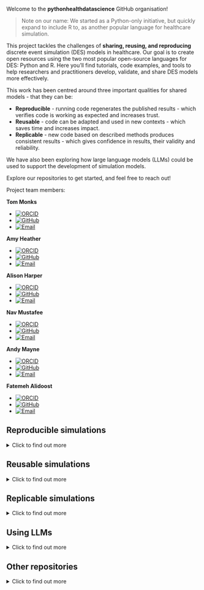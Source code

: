Welcome to the **pythonhealthdatascience** GitHub organisation!

> Note on our name: We started as a Python-only initiative, but quickly expand to include R to, as another popular language for healthcare simulation.

This project tackles the challenges of **sharing, reusing, and reproducing** discrete event simulation (DES) models in healthcare. Our goal is to create open resources using the two most popular open-source languages for DES: Python and R. Here you’ll find tutorials, code examples, and tools to help researchers and practitioners develop, validate, and share DES models more effectively.

This work has been centred around three important qualities for shared models - that they can be:

* **Reproducible** - running code regenerates the published results - which verifies code is working as expected and increases trust.
* **Reusable** - code can be adapted and used in new contexts - which saves time and increases impact.
* **Replicable** - new code based on described methods produces consistent results - which gives confidence in results, their validity and reliability.

We have also been exploring how large language models (LLMs) could be used to support the development of simulation models.

Explore our repositories to get started, and feel free to reach out!

Project team members:

**Tom Monks**

* [![ORCID](https://img.shields.io/badge/ORCID-0000--0003--2631--4481-A6CE39?style=for-the-badge&logo=orcid&logoColor=white)](https://orcid.org/0000-0003-2631-4481)
* [![GitHub](https://img.shields.io/badge/GitHub-TomMonks-181717?style=for-the-badge&logo=github&logoColor=white)](https://github.com/TomMonks)
* [![Email](https://img.shields.io/badge/Email-t.m.w.monks%40exeter.ac.uk-de7e72?style=for-the-badge&logo=gmail&logoColor=white)](mailto:t.m.w.monks@exeter.ac.uk)

**Amy Heather**

* [![ORCID](https://img.shields.io/badge/ORCID-0000--0002--6596--3479-A6CE39?style=for-the-badge&logo=orcid&logoColor=white)](https://orcid.org/0000-0002-6596-3479)
* [![GitHub](https://img.shields.io/badge/GitHub-amyheather-181717?style=for-the-badge&logo=github&logoColor=white)](https://github.com/amyheather)
* [![Email](https://img.shields.io/badge/Email-a.heather2%40exeter.ac.uk-de7e72?style=for-the-badge&logo=gmail&logoColor=white)](mailto:a.heather2@exeter.ac.uk)

**Alison Harper**

* [![ORCID](https://img.shields.io/badge/ORCID-0000--0001--5274--5037-A6CE39?style=for-the-badge&logo=orcid&logoColor=white)](https://orcid.org/0000-0001-5274-5037)
* [![GitHub](https://img.shields.io/badge/GitHub-AliHarp-181717?style=for-the-badge&logo=github&logoColor=white)](https://github.com/AliHarp)
* [![Email](https://img.shields.io/badge/Email-a.l.harper%40exeter.ac.uk-de7e72?style=for-the-badge&logo=gmail&logoColor=white)](mailto:a.l.harper@exeter.ac.uk)

**Nav Mustafee**

* [![ORCID](https://img.shields.io/badge/ORCID-0000--0002--2204--8924-A6CE39?style=for-the-badge&logo=orcid&logoColor=white)](https://orcid.org/0000-0002-2204-8924)
* [![GitHub](https://img.shields.io/badge/GitHub-NavonilNM-181717?style=for-the-badge&logo=github&logoColor=white)](https://github.com/NavonilNM)
* [![Email](https://img.shields.io/badge/Email-n.mustafee%40exeter.ac.uk-de7e72?style=for-the-badge&logo=gmail&logoColor=white)](mailto:n.mustafee@exeter.ac.uk)

**Andy Mayne**

* [![ORCID](https://img.shields.io/badge/ORCID-0000--0003--1263--2286-A6CE39?style=for-the-badge&logo=orcid&logoColor=white)](https://orcid.org/0000-0003-1263-2286)
* [![GitHub](https://img.shields.io/badge/GitHub-andy--mayne-181717?style=for-the-badge&logo=github&logoColor=white)](https://github.com/andy-mayne)
* [![Email](https://img.shields.io/badge/Email-andrew.mayne%40somersetft.nhs.uk-de7e72?style=for-the-badge&logo=gmail&logoColor=white)](mailto:andrew.mayne@somersetft.nhs.uk)

**Fatemeh Alidoost**

* [![ORCID](https://img.shields.io/badge/ORCID-0009--0000--0252--560X-A6CE39?style=for-the-badge&logo=orcid&logoColor=white)](https://orcid.org/0009-0000-0252-560X)
* [![GitHub](https://img.shields.io/badge/GitHub-Falidoost-181717?style=for-the-badge&logo=github&logoColor=white)](https://github.com/Falidoost)
* [![Email](https://img.shields.io/badge/Email-fa418%40exeter.ac.uk-de7e72?style=for-the-badge&logo=gmail&logoColor=white)](mailto:fa418@exeter.ac.uk)

## Reproducible simulations

<details><summary>Click to find out more</summary>

### Assessing the reproducibility of published DES models

We attempted to reproduce the outputs from eight Python and R DES models, as described in:

> Heather, A., Monks, T., Harper, A., Mustafee, N., & Mayne, A. (2025). On the reproducibility of discrete-event simulation studies in health research: an empirical study using open models. arxiv. <https://doi.org/10.48550/arXiv.2501.13137>.

| Repositories | Description |
| --- | --- |
| [stars-reproduction-protocol](https://github.com/pythonhealthdatascience/stars_reproduction_protocol) | Latex files for reproduction protocol |
| [stars-reproduce-allen-2020](https://github.com/pythonhealthdatascience/stars-reproduce-allen-2020) | Test run of reproducibility protocol on Allen et al. 2020 |
| [stars-reproduction-template](https://github.com/pythonhealthdatascience/stars_reproduction_template) | Template for assessment of computational reproducibility |
| [stars-reproduce-shoaib-2022](https://github.com/pythonhealthdatascience/stars-reproduce-shoaib-2022) | Reproduction study 1: Shoaib and Ramamohan 2022 (Python) |
| [stars-reproduce-huang-2019](https://github.com/pythonhealthdatascience/stars-reproduce-huang-2019) | Reproduction study 2: Huang et al. 2019 (R) |
| [stars-reproduce-lim-2020](https://github.com/pythonhealthdatascience/stars-reproduce-lim-2020) | Reproduction study 3: Lim et al. 2020 (Python) |
| [stars-reproduce-kim-2021](https://github.com/pythonhealthdatascience/stars-reproduce-kim-2021) | Reproduction study 4: Kim et al. 2021 (R) |
| [stars-reproduce-anagnostou-2022](https://github.com/pythonhealthdatascience/stars-reproduce-anagnostou-2022) | Reproduction study 5: Anagnostou et al. 2022 (Python) |
| [stars-reproduce-johnson-2021](https://github.com/pythonhealthdatascience/stars-reproduce-johnson-2021) | Reproduction study 6: Johnson et al. 2021 (R) |
| [stars-reproduce-hernandez-2015](https://github.com/pythonhealthdatascience/stars-reproduce-hernandez-2015) | Reproduction study 7: Hernandez et al. 2015 (Python model + R figures) |
| [stars-reproduce-wood-2021](https://github.com/pythonhealthdatascience/stars-reproduce-wood-2021) | Reproduction study 8: Wood et al. 2021 (R) |
| [stars_wp1_summary](https://github.com/pythonhealthdatascience/stars_wp1_summary) | Summary of the eight computational reproducibility assessments conducted as part of STARS Work Package 1. These assessed discrete-event simulation papers with models in Python and R. |

### Online book guiding how to create reproducible Python and R DES models

We are developing a book which demonstrates how to create DES models in Python (SimPy) and R (simmer) which are reproducible - following the recommendations from our assessment above - and also, form a reproducible analytical pipeline. This is illustrated using a simple template model and an applied stroke model.

| Repositories | Description |
| --- | --- |
| [des_rap_book](https://github.com/pythonhealthdatascience/des_rap_book) | Online book providing detailed step-by-step guidance on developing reproducible DES models in Python and R |
| [rap_template_python_des](https://github.com/pythonhealthdatascience/rap_template_python_des) | Template reproducible analytical pipeline (RAP) for simple python discrete-event simulation (DES) model. |
| [rap_template_r_des](https://github.com/pythonhealthdatascience/rap_template_r_des) | Template reproducible analytical pipeline (RAP) for simple R discrete-event simulation (DES) model. |
| [stroke_rap_python](https://github.com/pythonhealthdatascience/stroke_rap_python) | Applying the Python DES RAP Template to the Stroke Capacity Planning Model from Monks et al. 2016. |
| [stroke_rap_r](https://github.com/pythonhealthdatascience/stroke_rap_r) | Applying the R DES RAP Template to the Stroke Capacity Planning Model from Monks et al. 2016. |

</details>

## Reusable simulations

<details><summary>Click to find out more</summary>

### Systematic review

We conducted a systematic review of how healthcare DES models (any software/language) are currently shared in the literature.

We identified common barriers to model reuse, including lack of documentation and standardised repositories.

Key takeaway: There is a clear need for better frameworks and tools to support reusable simulation models.

> Monks, T., & Harper, A. (2023). Computer model and code sharing practices in healthcare discrete-event simulation: a systematic scoping review. Journal of Simulation, 19(1), 108–123. https://doi.org/10.1080/17477778.2023.2260772

### STARS framework

Following this review, we developed the STARS framework, which provides essential and optional guidance to help make shared models more reusable. This is described in:

> Monks, T., Harper, A., & Mustafee, N. (2024). Towards sharing tools and artefacts for reusable simulations in healthcare. Journal of Simulation, 1–20. <https://doi.org/10.1080/17477778.2024.2347882>

This paper included three examples of the STARS framework implemented in Python:

| Repositories | Description |
| --- | --- |
| [stars-treat-sim](https://github.com/pythonhealthdatascience/stars-treat-sim) | STARS paper example 1. Implements essential components + annotated notebook to run code executable online with Binder |
| [stars-simpy-example-docs](https://github.com/pythonhealthdatascience/stars-simpy-example-docs)<br><br>[stars-streamlit-example](https://github.com/pythonhealthdatascience/stars-streamlit-example) | STARS paper example 2. Fully implements essential + optional components including enhanced documentation hosted online and web app |
| [stars-ciw-example](https://github.com/pythonhealthdatascience/stars-ciw-example) | STARS paper example 3. Fully implements essential + optional components, but with different licence, documentation publishing software, web app framework and web app hosting |

Subsequently, we have been developing similar examples in R, as well as looking at webassembly:

| Repositories | Description |
| --- | --- |
| [stars-treat-simmer](https://github.com/pythonhealthdatascience/stars-treat-simmer) | R simmer implementation of treatment simulation model |
| [stars-shiny-simmer](https://github.com/pythonhealthdatascience/stars-shiny-simmer) | Template for shiny interface to simmer DES model |
| [stars-stlite-example](https://github.com/pythonhealthdatascience/stars-stlite-example) | stlite template for SimPy models |
| [stars-simpy-jupterlite](https://github.com/pythonhealthdatascience/stars-simpy-jupterlite) | JupyterLite template for SimPy models |

### Applying STARS

We applied the STARS framework to an oncology cost-effectiveness model developed by PenTAG and collaborates for the NICE Pathways Pilot appraisal.

| Repositories | Description |
| --- | --- |
| [stars-eom-rcc](https://github.com/pythonhealthdatascience/stars-eom-rcc) | Modifications to the "Exeter Oncology Model: Renal Cell Carcinoma edition (EOM-RCC)" as part of STARS work package 3. |

</details>

## Replicable simulations

<details><summary>Click to find out more</summary>

### STRESS guidelines

Tom was involved in developing the Strengthening The Reporting of Empirical Simulation Studies (STRESS) guidelines. They are a 20-item checklist (with guidelines for DES, agent-based simulation, and system dynamics) which outline the details authors should include about their model in their reports/publications.

> Monks, T., Currie, C. S. M., Onggo, B. S., Robinson, S., Kunc, M., & Taylor, S. J. E. (2018). Strengthening the reporting of empirical simulation studies: Introducing the STRESS guidelines. Journal of Simulation, 13(1), 55–67. <https://doi.org/10.1080/17477778.2018.1442155>.

### Updating STRESS

We are currently undergoing a review and update of the STRESS guidelines.

| Repositories | Description |
| --- | --- |
| [stress_update](https://github.com/pythonhealthdatascience/stress_update) | A review and update of the Strengthening the Reporting of Empirical Simulation Studies guidelines for DES, SD, and ABS. |

</details>

## Using LLMs

<details><summary>Click to find out more</summary>

### Generating DES models using LLMS

We investigated the ability to replicate Discrete-Event Simulation models reported in the literature using iterative prompting of Perplexity.AI's foundational model:

> Monks, T., Harper, A., & Heather, A. (2025). Unlocking the Potential of Past Research: Using Generative AI to Reconstruct Healthcare Simulation Models. arxiv. <https://doi.org/10.48550/arXiv.2503.21646>

| Repositories | Description |
| --- | --- |
| [llm_simpy](https://github.com/pythonhealthdatascience/llm_simpy) | Code for exploring the ability of LLMs to generate SimPy models and streamlit interfaces. |
| [llm_simpy_models](https://github.com/pythonhealthdatascience/llm_simpy_models) | The SimPy models and apps generated by LLMs, deployed as a single app. |

</details>

## Other repositories

<details><summary>Click to find out more</summary>

### SW25 DES in Python tutorial

There is a tutorial on discrete-event simulation for the Operational Research Society Simulation Workshop 2025:

> Monks, T., Harper, A., Heather, A., Mayne, A., & Mustafee, N. (2025). Building healthcare discrete-event simulation models in free and open source software: an introductory tutorial. Proceedings of the Operational Research Society Simulation Workshop 2025 (SW25). <https://doi.org/10.36819/SW25.004>.

| Repositories | Description |
| --- | --- |
| [intro-open-sim](https://github.com/pythonhealthdatascience/intro-open-sim) | An introduction to Discrete-Event Simulation using Free and Open Source Software. |

### GW4 Open Research Prize

Amy was shortlisted for the GW4 Open Research Prize for her work on assessing the computational reproducibility of published models. The slides from her presentation at the prize ceremony are here:

| Repositories | Description |
| --- | --- |
| [gw4_prize_presentation](https://github.com/pythonhealthdatascience/gw4_prize_presentation) | Amy Heather's presentation for the GW4 Open Research Prize 2024/25. |

### Review of computer simulation in orthopaedic services

We used a topic modelling approach to examine and map the computational simulation literature applied to operational-level orthopedics services, combined with a structured analysis of the papers. The repository below serves as supplementary material for the paper:

> Mapping Applications of Computer Simulation in Orthopedic Services: A Topic Modeling Approach.

| Repositories | Description |
| --- | --- |
| [scope_wsc_2025](https://github.com/pythonhealthdatascience/scope_wsc_2025) | Data and analysis for a literature review of simulation for orthopaedics services |

### Other STARS repositories

| Repositories | Description |
| --- | --- |
| [stars-publications](https://github.com/pythonhealthdatascience/stars-publications) | List of all STARS publications |
| [stars-logo](https://github.com/pythonhealthdatascience/stars-logo) | SVG and PNG files with logo |
| [stars_wp3_summary](https://github.com/pythonhealthdatascience/stars_wp3_summary) | Reflections from prospective and retrospective application of the STARS framework |

</details>
